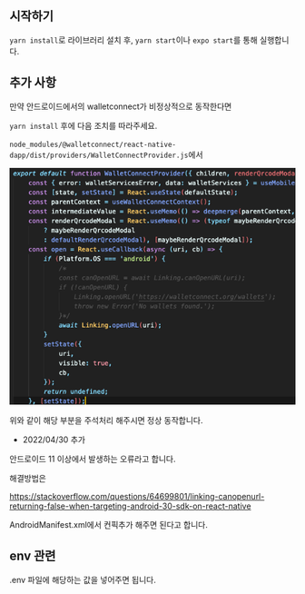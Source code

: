 ## 시작하기

`yarn install`로 라이브러리 설치 후, `yarn start`이나 `expo start`를 통해 실행합니다.

## 추가 사항

만약 안드로이드에서의 walletconnect가 비정상적으로 동작한다면

`yarn install` 후에 다음 조치를 따라주세요.

`node_modules/@walletconnect/react-native-dapp/dist/providers/WalletConnectProvider.js`에서

![alt text](./assets/images/readme_codeexample.png)

위와 같이 해당 부분을 주석처리 해주시면 정상 동작합니다.

+ 2022/04/30 추가

안드로이드 11 이상에서 발생하는 오류라고 합니다.

해결방법은 

https://stackoverflow.com/questions/64699801/linking-canopenurl-returning-false-when-targeting-android-30-sdk-on-react-native

AndroidManifest.xml에서 컨픽추가 해주면 된다고 합니다.

## env 관련

.env 파일에 해당하는 값을 넣어주면 됩니다.
